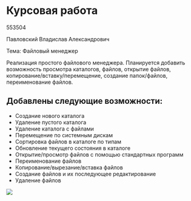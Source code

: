 Курсовая работа
===============

553504

Павловский Владислав Александрович

Тема: Файловый менеджер

Реализация простого файлового менеджера. Планируется добавить возможность просмотра каталогов, файлов, открытие файлов, копирование/вставку/перемещение, создание папок/файлов, переименование файлов.

Добавлены следующие возможности:
-
- Создание нового каталога
- Удаление пустого каталога
- Удаление каталога с файлами
- Перемещение по системным дискам
- Сортировка файлов в каталоге по типам
- Обновление текущего состояния в каталоге
- Открытие/просмотр файлов с помощью стандартных программ
- Переименование файлов
- Копирование/вырезание/вставка файлов
- Создание файлов и их последующее редактирование
- Удаление файлов

![](http://bit.ly/1VKL7Qb)
